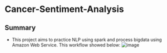 # Cancer-Sentiment-Analysis

## Summary
- This project aims to practice NLP using spark and process bigdata using Amazon Web Service. This workflow showed below:
![image](https://github.com/MaggieUBC/Cancer-Sentiment-Analysis/assets/131194849/de50add0-147d-4884-830c-b2b639fbec04)
